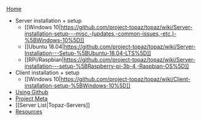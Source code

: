 [Home](https://github.com/project-topaz/topaz/wiki)
* Server installation + setup
  * [[Windows 10|https://github.com/project-topaz/topaz/wiki/Server-installation-setup---misc.-(updates,-common-issues,-etc.)-%5BWindows-10%5D]]
  * [[Ubuntu 18.04|https://github.com/project-topaz/topaz/wiki/Server-Installation---Setup-%5BUbuntu-18.04-LTS%5D]]
  * [[RPi/Raspbian|https://github.com/project-topaz/topaz/wiki/Server-installation---setup-%5BRaspberry-pi-3b-4,-Raspbian-OS%5D]]
* Client installation + setup
  * [[Windows 10|https://github.com/project-topaz/topaz/wiki/Client-installation-setup-%5BWindows-10%5D]]
* [Using Github](https://github.com/project-topaz/topaz/wiki/Using-Github)
* [Project Meta](https://github.com/project-topaz/topaz/wiki/Project-Meta)
* [[Server List|Topaz-Servers]]
* [Resources](https://github.com/project-topaz/topaz/wiki/Resources)

